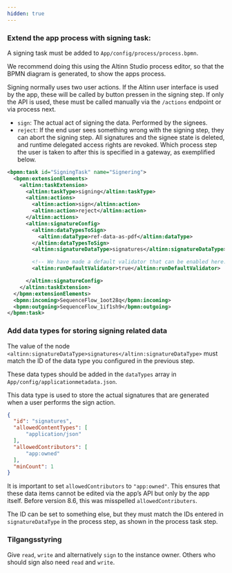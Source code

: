 ```yaml
---
hidden: true
---
```


### Extend the app process with signing task:

A signing task must be added to `App/config/process/process.bpmn`.

We recommend doing this using the Altinn Studio process editor, so that the BPMN diagram is generated, to show the apps process.

Signing normally uses two user actions. If the Altinn user interface is used by the app, these will be called by button pressen in the signing step. If only the API is used, these must be called manually via the `/actions` endpoint or via process next.
- `sign`: The actual act of signing the data. Performed by the signees.
- `reject`: If the end user sees something wrong with the signing step, they can abort the signing step. All signatures and the signee state is deleted, and runtime delegated access rights are revoked. Which process step the user is taken to after this is specified in a gateway, as exemplified below.

```xml
<bpmn:task id="SigningTask" name="Signering">
  <bpmn:extensionElements>
    <altinn:taskExtension>
      <altinn:taskType>signing</altinn:taskType>
      <altinn:actions>
        <altinn:action>sign</altinn:action>
        <altinn:action>reject</altinn:action>
      </altinn:actions>
      <altinn:signatureConfig>
        <altinn:dataTypesToSign>
          <altinn:dataType>ref-data-as-pdf</altinn:dataType>
        </altinn:dataTypesToSign>
        <altinn:signatureDataType>signatures</altinn:signatureDataType>

        <!-- We have made a default validator that can be enabled here. It will validate that minCount on the signature data type is fulfilled. If default validation is not enabled, custom validation of the signatures should be added. -->
        <altinn:runDefaultValidator>true</altinn:runDefaultValidator>

      </altinn:signatureConfig>
    </altinn:taskExtension>
  </bpmn:extensionElements>
  <bpmn:incoming>SequenceFlow_1oot28q</bpmn:incoming>
  <bpmn:outgoing>SequenceFlow_1if1sh9</bpmn:outgoing>
</bpmn:task>
```


### Add data types for storing signing related data

The value of the node `<altinn:signatureDataType>signatures</altinn:signatureDataType>` must match the ID of the data type you configured in the previous step.

These data types should be added in the `dataTypes` array in `App/config/applicationmetadata.json`.

This data type is used to store the actual signatures that are generated when a user performs the sign action. 

```json
{
  "id": "signatures",
  "allowedContentTypes": [
      "application/json"
  ],
  "allowedContributors": [
      "app:owned"
  ],
  "minCount": 1
}
```

It is important to set `allowedContributors` to `"app:owned"`. This ensures that these data items cannot be edited via the app’s API but only by the app itself. Before version 8.6, this was misspelled `allowedContributers`.

The ID can be set to something else, but they must match the IDs entered in `signatureDataType` in the process step, as shown in the process task step.

### Tilgangsstyring

Give `read`, `write` and alternatively `sign` to the instance owner. Others who should sign also need `read` and `write`.